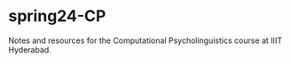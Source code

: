 # spring24-CP
Notes and resources for the Computational Psycholinguistics course at IIIT Hyderabad.
